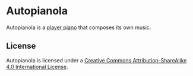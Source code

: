 # Autopianola #

Autopianola is a [player piano][] that composes its own music.


## License ##

Autopianola is licensed under a [Creative Commons Attribution-ShareAlike 4.0 International License][cc].


[player piano]: https://en.wikipedia.org/wiki/Player_piano "Various (Wikipedia): Player piano"
[cc]: http://creativecommons.org/licenses/by-sa/4.0/ "CC BY-SA 4.0"
